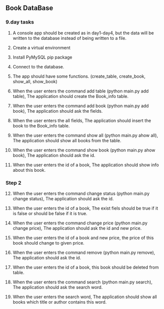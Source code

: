 ## Book DataBase

### 9.day tasks

1. A console app should be created as in day1-day4, but the data will be written to the database instead of being written to a file.
2. Create a virtual environment
3. Install PyMySQL pip package
4. Connect to the database.
5. The app should have some functions. (create_table, create_book, show_all, show_book)

6. When the user enters the command add table (python main.py add table), The application should create the Book_info table.
7. When the user enters the command add book (python main.py add book), The application should ask the fields.

8. When the user enters the all fields, The application should insert the book to the Book_info table.
9. When the user enters the command show all (python main.py ahow all), The application should show all books from the table.

10. When the user enters the command show book (python main.py ahow book), The application should ask the id.
11. When the user enters the id of a book, The application should show info about this book.


### Step 2

12. When the user enters the command change status (python main.py change status), The application should ask the id.
13. When the user enters the id of a book, The exist fiels should be true if it is false or should be false if it is true.

14. When the user enters the command change price (python main.py change price), The application should ask the id and new price.
15. When the user enters the id of a book and new price, the price of this book should change to given price.

16. When the user enters the command remove (python main.py remove), The application should ask the id.
17. When the user enters the id of a book, this book should be deleted from table.

18. When the user enters the command search (python main.py search), The application should ask the search word.
19. When the user enters the search word, The application should show all books which title or author contains this word.